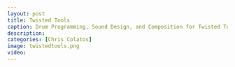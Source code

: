 ```yaml
---
layout: post
title: Twisted Tools
caption: Drum Programming, Sound Design, and Composition for Twisted Tools Instruments
description: 
categories: [Chris Colatos]
image: twistedtools.png
video: 
---
```

